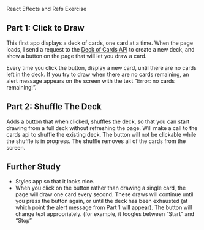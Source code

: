 React Effects and Refs Exercise

## **Part 1: Click to Draw**

This first app displays a deck of cards, one card at a time. When the page loads, I send a request to the [Deck of Cards API](http://deckofcardsapi.com/) to create a new deck, and show a button on the page that will let you draw a card.

Every time you click the button, display a new card, until there are no cards left in the deck. If you try to draw when there are no cards remaining, an alert message appears on the screen with the text “Error: no cards remaining!”.

## **Part 2: Shuffle The Deck**

Adds a button that when clicked, shuffles the deck, so that you can start drawing from a full deck without refreshing the page. Will make a call to the cards api to shuffle the existing deck. The button will not be clickable while the shuffle is in progress. The shuffle removes all of the cards from the screen.

## **Further Study**

- Styles app so that it looks nice.
- When you click on the button rather than drawing a single card, the page will draw one card every second. These draws will continue until you press the button again, or until the deck has been exhausted (at which point the alert message from Part 1 will appear). The button will change text appropriately. (for example, it toogles between “Start” and “Stop”
